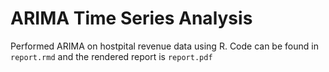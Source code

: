 # ARIMA Time Series Analysis

Performed ARIMA on hostpital revenue data using R. Code can be found in ``report.rmd`` and the rendered report is ``report.pdf``
